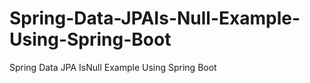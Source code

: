 # Spring-Data-JPAIs-Null-Example-Using-Spring-Boot
Spring Data JPA IsNull Example Using Spring Boot
